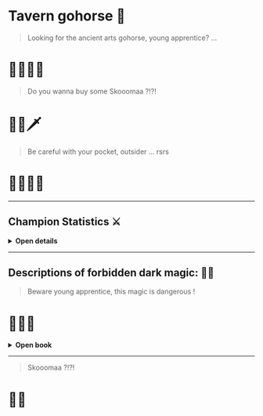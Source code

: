 # Tavern gohorse 🐴

> Looking for the ancient arts gohorse, young apprentice?  ... 
# 🧙🏻‍♂️🔥

> Do you wanna buy some Skooomaa ?!?!
# 🍺🦁🗡

> Be careful with your pocket, outsider ... rsrs
# 🧝🏻‍♂️🏹
<hr>
 
## Champion Statistics ⚔

<details>
 
<summary>
 <b> Open details </b> 
</summary> 
 
 <br>

[![Top Langs](https://github-readme-stats.vercel.app/api/top-langs/?username=jrbublitz&theme=dark&hide=html,css,dockerfile&langs_count=5)](https://github.com/anuraghazra/github-readme-stats)

![Anurag's GitHub stats](https://github-readme-stats.vercel.app/api?username=jrbublitz&show_icons=true&theme=dark)

 </details>
 
<hr>

## Descriptions of forbidden dark magic: 📖💀
> Beware young apprentice, this magic is dangerous ! 
# 🧙🏻‍♂

<details>
 
<summary>
 <b> Open book </b> 
</summary> 
 
 <br>
 
[![Readme Card](https://github-readme-stats.vercel.app/api/pin/?username=jrbublitz&repo=DISCORD_BOT_GIT&theme=dark)](https://github.com/jrbublitz/DISCORD_BOT_GIT) [![Readme Card](https://github-readme-stats.vercel.app/api/pin/?username=jrbublitz&repo=snake-game&theme=dark)](https://github.com/jrbublitz/snake-game) [![Readme Card](https://github-readme-stats.vercel.app/api/pin/?username=jrbublitz&repo=Aulas-python&theme=dark)](https://github.com/jrbublitz/Aulas-python) [![Readme Card](https://github-readme-stats.vercel.app/api/pin/?username=jrbublitz&repo=Cedup-TCC&theme=dark)](https://github.com/jrbublitz/Cedup-TCC) [![Readme Card](https://github-readme-stats.vercel.app/api/pin/?username=jrbublitz&repo=Gerenciamento-memoria&theme=dark)](https://github.com/jrbublitz/Gerenciamento-memoria)

> I'm looking for the magician who wrote these books, do you want to join me in this quest, outsider ? 
# 🧝🏻‍♂️

- <a href="https://forbidden-book-adventurer.vercel.app/elf-talk">Yes, where are we going?</a>

- <a href="https://forbidden-book-adventurer.vercel.app/skomma-time">Get out elf, I want drink Skooomaaa !</a>
 
 </details>
 
<hr>

> Skooomaa ?!?!
# 🍺🦁

